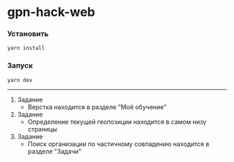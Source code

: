 # gpn-hack-web

### Установить

    yarn install

### Запуск

    yarn dev

---
1. Задание
    + Верстка находится в разделе "Моё обучение"
2. Задание
    + Определение текущей геопозиции находится в самом низу страницы
3. Задание
    + Поиск организации по частичному совпадению находится в разделе "Задачи"
